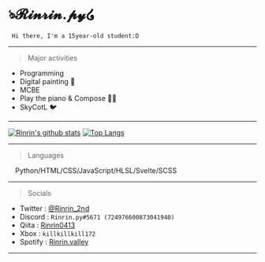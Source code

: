 # ঌ𝓡𝓲𝓷𝓻𝓲𝓷.𝓹𝔂໒ 
     Hi there, I'm a 15year-old student:D
___
> Major activities
* Programming
* Digital painting 🎨
* MCBE
* Play the piano & Compose 🎹🎶
* SkyCotL 🐦
___
[![Rinrin's github stats](https://github-readme-stats.vercel.app/api?username=Rinrin0413&show_icons=true&theme=gruvbox)](https://github.com/anuraghazra/github-readme-stats)
[![Top Langs](https://github-readme-stats.vercel.app/api/top-langs/?username=Rinrin0413&show_icons=true&theme=highcontrast)](https://github.com/anuraghazra/github-readme-stats)
___
> Languages 

&emsp;Python/HTML/CSS/JavaScript/HLSL/Svelte/SCSS
___
> Socials
* Twitter : [@Rinrin_2nd](https://twitter.com/Rinrin_2nd)
* Discord : `Rinrin.py#5671 (724976600873041940)`
* Qiita : [Rinrin0413](https://qiita.com/Rinrin0413)
* Xbox : `killkillkill172`
* Spotify : [Rinrin.valley](https://open.spotify.com/user/orr3huuq7wdmws3a6tgyh50d0)
___